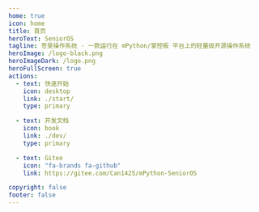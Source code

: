 ```yaml
---
home: true
icon: home
title: 首页
heroText: SeniorOS
tagline: 苍旻操作系统 - 一款运行在 mPython/掌控板 平台上的轻量级开源操作系统
heroImage: /logo-black.png
heroImageDark: /logo.png
heroFullScreen: true
actions:
  - text: 快速开始
    icon: desktop
    link: ./start/
    type: primary

  - text: 开发文档
    icon: book
    link: ./dev/
    type: primary

  - text: Gitee
    icon: "fa-brands fa-github"
    link: https://gitee.com/Can1425/mPython-SeniorOS

copyright: false
footer: false
---
```

